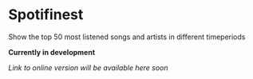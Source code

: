 # Spotifinest

Show the top 50 most listened songs and artists in different timeperiods

__Currently in development__

_Link to online version will be available here soon_
